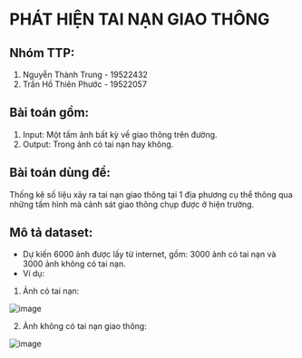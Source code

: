 # **PHÁT HIỆN TAI NẠN GIAO THÔNG**

## Nhóm TTP:

1. Nguyễn Thành Trung - 19522432
2. Trần Hồ Thiên Phước - 19522057

## Bài toán gồm:

1. Input: Một tấm ảnh bất kỳ về giao thông trên đường.
2. Output: Trong ảnh có tai nạn hay không.

## Bài toán dùng để:
Thống kê số liệu xảy ra tai nạn giao thông tại 1 địa phương cụ thể thông qua những tấm hình mà cảnh sát giao thông chụp được ở hiện trường.

## Mô tả dataset:

- Dự kiến 6000 ảnh được lấy từ internet, gồm: 3000 ảnh có tai nạn và 3000 ảnh không có tai nạn.
- Ví dụ:

1. Ảnh có tai nạn:

![image](https://user-images.githubusercontent.com/76487372/146470582-e0d9e1fe-8a8a-4b4e-877f-580b8940fbbd.png)

2. Ảnh không có tai nạn giao thông:

![image](https://user-images.githubusercontent.com/76487372/146470823-e9bc9764-2ee2-49b8-aedc-2e66f1a797ec.png)



